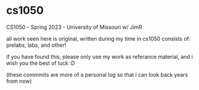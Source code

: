 # cs1050
CS1050 - Spring 2023 - University of Missouri w/ JimR

all work seen here is original, written during my time in cs1050
consists of: prelabs, labs, and other!

if you have found this, please only use my work as referance material, and i wish you the best of luck :D

(these commmits are more of a personal log so that i can look back years from now)
